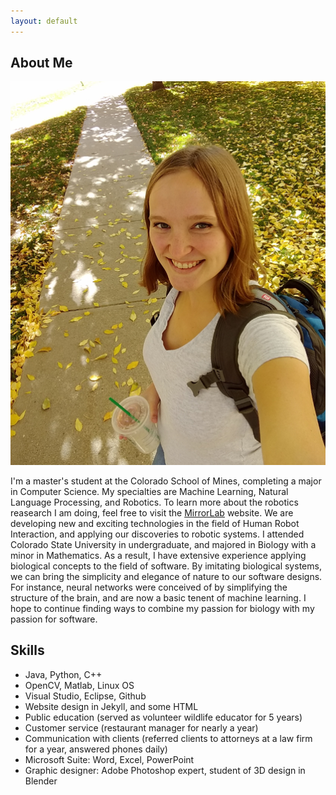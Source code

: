 ```yaml
---
layout: default
---
```


## [](#header-2)About Me

![](assets/profilepic.png)

I'm a master's student at the Colorado School of Mines, completing a major in Computer Science. My specialties are Machine Learning, Natural Language Processing, and Robotics. To learn more about the robotics reasearch I am doing, feel free to visit the [MirrorLab](http://mirrorlab.mines.edu/) website. We are developing new and exciting technologies in the field of Human Robot Interaction, and applying our discoveries to robotic systems.
I attended Colorado State University in undergraduate, and majored in Biology with a minor in Mathematics. As a result, I have extensive experience applying biological concepts to the field of software. By imitating biological systems, we can bring the simplicity and elegance of nature to our software designs. For instance, neural networks were conceived of by simplifying the structure of the brain, and are now a basic tenent of machine learning. I hope to continue finding ways to combine my passion for biology with my passion for software.

## Skills

*   Java, Python, C++
*   OpenCV, Matlab, Linux OS
*   Visual Studio, Eclipse, Github
*   Website design in Jekyll, and some HTML
*   Public education (served as volunteer wildlife educator for 5 years)
*   Customer service (restaurant manager for nearly a year)
*   Communication with clients (referred clients to attorneys at a law firm for a year, answered phones daily)
*   Microsoft Suite: Word, Excel, PowerPoint
*   Graphic designer: Adobe Photoshop expert, student of 3D design in Blender




